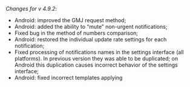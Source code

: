 _Changes for v 4.9.2_:
- Android: improved the GMJ request method;
- Android: added the ability to “mute” non-urgent notifications;
- Fixed bug in the method of numbers comparison;
- Android: restored the individual update rate settings for each notification;
- Fixed processing of notifications names in the settings interface (all platforms). In previous version they was able to be duplicated; on Android this duplication causes incorrect behavior of the settings interface;
- Android: fixed incorrect templates applying
